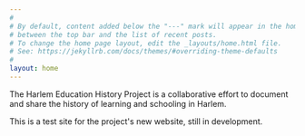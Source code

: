 ```yaml
---
#
# By default, content added below the "---" mark will appear in the home page
# between the top bar and the list of recent posts.
# To change the home page layout, edit the _layouts/home.html file.
# See: https://jekyllrb.com/docs/themes/#overriding-theme-defaults
#
layout: home
---
```


The Harlem Education History Project is a collaborative effort to document and share the history of learning and schooling in Harlem.

This is a test site for the project's new website, still in development. 
